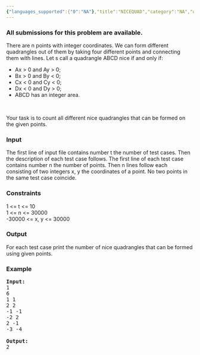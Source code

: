 ```yaml
---
{"languages_supported":{"0":"NA"},"title":"NICEQUAD","category":"NA","old_version":true,"problem_code":"NICEQUAD","tags":{"0":"NA"},"layout":"problem"}
---
```


<h3> All submissions for this problem are available. </h3><p>There are n points with integer coordinates. We can form different quadrangles out of them by taking four different points and connecting them with lines. Let   s call a quadrangle ABCD nice if and only if:</p>
<ul>
<li>Ax &gt; 0 and Ay &gt; 0;</li>
<li>Bx &gt; 0 and By &lt; 0;</li>
<li>Cx &lt; 0 and Cy &lt; 0;</li>
<li>Dx &lt; 0 and Dy &gt; 0;</li>
<li>ABCD has an integer area.</li>
</ul><br />
<p>Your task is to count all different nice quadrangles that can be formed on the given points.</p>

<h3>Input</h3>
<p>The first line of input file contains number t     the number of test cases. Then the description of each test case follows. The first line of each test case contains number n     the number of points. Then n lines follow each consisting of two integers x, y     the coordinates of a point. No two points in the same test case coincide.

<h3>Constraints</h3>
</p><p>1 &lt;= t &lt;= 10<br />
1 &lt;= n &lt;= 30000<br />
-30000 &lt;= x, y &lt;= 30000

<h3>Output</h3>
</p><p>For each test case print the number of nice quadrangles that can be formed using given points.

<h3>Example</h3>

<pre>
<b>Input:</b>
1
6
1 1
2 2
-1 -1
-2 2
2 -1
-3 -4

<b>Output:</b>
2

</pre></p>    